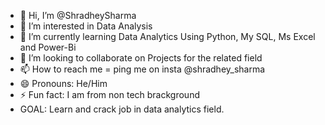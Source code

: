 - 👋 Hi, I’m @ShradheySharma
- 👀 I’m interested in Data Analysis
- 🌱 I’m currently learning Data Analytics Using Python, My SQL, Ms Excel and Power-Bi
- 💞️ I’m looking to collaborate on Projects for the related field
- 📫 How to reach me = ping me on insta @shradhey_sharma
- 😄 Pronouns: He/Him
- ⚡ Fun fact: I am from non tech brackground
- GOAL: Learn and crack job in data analytics field.
<!---
ShradheySharma/ShradheySharma is a ✨ special ✨ repository because its `README.md` (this file) appears on your GitHub profile.
You can click the Preview link to take a look at your changes.
--->
